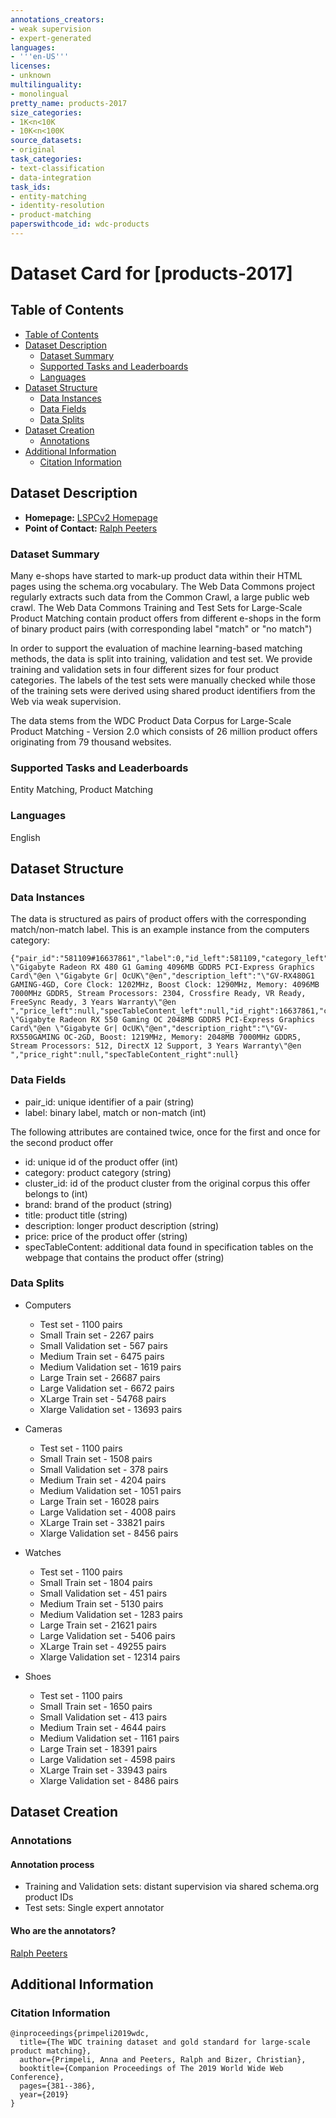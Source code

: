 ```yaml
---
annotations_creators:
- weak supervision
- expert-generated
languages:
- '''en-US'''
licenses:
- unknown
multilinguality:
- monolingual
pretty_name: products-2017
size_categories:
- 1K<n<10K
- 10K<n<100K
source_datasets:
- original
task_categories: 
- text-classification
- data-integration
task_ids:
- entity-matching
- identity-resolution
- product-matching
paperswithcode_id: wdc-products
---
```


# Dataset Card for [products-2017]

## Table of Contents
- [Table of Contents](#table-of-contents)
- [Dataset Description](#dataset-description)
  - [Dataset Summary](#dataset-summary)
  - [Supported Tasks and Leaderboards](#supported-tasks-and-leaderboards)
  - [Languages](#languages)
- [Dataset Structure](#dataset-structure)
  - [Data Instances](#data-instances)
  - [Data Fields](#data-fields)
  - [Data Splits](#data-splits)
- [Dataset Creation](#dataset-creation)
  - [Annotations](#annotations)
- [Additional Information](#additional-information)
  - [Citation Information](#citation-information)

## Dataset Description

- **Homepage:** [LSPCv2 Homepage](http://webdatacommons.org/largescaleproductcorpus/v2/index.html)
- **Point of Contact:** [Ralph Peeters](mailto:ralph.peeters@uni-mannheim.de)

### Dataset Summary

Many e-shops have started to mark-up product data within their HTML pages using the schema.org vocabulary. The Web Data Commons project regularly extracts such data from the Common Crawl, a large public web crawl. The Web Data Commons Training and Test Sets for Large-Scale Product Matching contain product offers from different e-shops in the form of binary product pairs (with corresponding label "match" or "no match")

In order to support the evaluation of machine learning-based matching methods, the data is split into training, validation and test set. We provide training and validation sets in four different sizes for four product categories. The labels of the test sets were manually checked while those of the training sets were derived using shared product identifiers from the Web via weak supervision.

The data stems from the WDC Product Data Corpus for Large-Scale Product Matching - Version 2.0 which consists of 26 million product offers originating from 79 thousand websites.


### Supported Tasks and Leaderboards

Entity Matching, Product Matching

### Languages

English

## Dataset Structure

### Data Instances

The data is structured as pairs of product offers with the corresponding match/non-match label. This is an example instance from the computers category:

```
{"pair_id":"581109#16637861","label":0,"id_left":581109,"category_left":"Computers_and_Accessories","cluster_id_left":1324529,"brand_left":"\"Gigabyte\"@en","title_left":" \"Gigabyte Radeon RX 480 G1 Gaming 4096MB GDDR5 PCI-Express Graphics Card\"@en \"Gigabyte Gr| OcUK\"@en","description_left":"\"GV-RX480G1 GAMING-4GD, Core Clock: 1202MHz, Boost Clock: 1290MHz, Memory: 4096MB 7000MHz GDDR5, Stream Processors: 2304, Crossfire Ready, VR Ready, FreeSync Ready, 3 Years Warranty\"@en ","price_left":null,"specTableContent_left":null,"id_right":16637861,"category_right":"Computers_and_Accessories","cluster_id_right":107415,"brand_right":"\"Gigabyte\"@en","title_right":" \"Gigabyte Radeon RX 550 Gaming OC 2048MB GDDR5 PCI-Express Graphics Card\"@en \"Gigabyte Gr| OcUK\"@en","description_right":"\"GV-RX550GAMING OC-2GD, Boost: 1219MHz, Memory: 2048MB 7000MHz GDDR5, Stream Processors: 512, DirectX 12 Support, 3 Years Warranty\"@en ","price_right":null,"specTableContent_right":null}
```

### Data Fields

- pair_id: unique identifier of a pair (string)
- label: binary label, match or non-match (int)

The following attributes are contained twice, once for the first and once for the second product offer

- id: unique id of the product offer (int)
- category: product category (string)
- cluster_id: id of the product cluster from the original corpus this offer belongs to (int)
- brand: brand of the product (string)
- title: product title (string)
- description: longer product description (string)
- price: price of the product offer (string)
- specTableContent: additional data found in specification tables on the webpage that contains the product offer (string)

### Data Splits
- Computers
  - Test set - 1100 pairs
  - Small Train set - 2267 pairs
  - Small Validation set - 567 pairs
  - Medium Train set - 6475 pairs
  - Medium Validation set - 1619 pairs
  - Large Train set - 26687 pairs
  - Large Validation set - 6672 pairs
  - XLarge Train set - 54768 pairs
  - Xlarge Validation set - 13693 pairs

- Cameras
  - Test set - 1100 pairs
  - Small Train set - 1508 pairs
  - Small Validation set - 378 pairs
  - Medium Train set - 4204 pairs
  - Medium Validation set - 1051 pairs
  - Large Train set - 16028 pairs
  - Large Validation set - 4008 pairs
  - XLarge Train set - 33821 pairs
  - Xlarge Validation set - 8456 pairs

- Watches
  - Test set - 1100 pairs
  - Small Train set - 1804 pairs
  - Small Validation set - 451 pairs
  - Medium Train set - 5130 pairs
  - Medium Validation set - 1283 pairs
  - Large Train set - 21621 pairs
  - Large Validation set - 5406 pairs
  - XLarge Train set - 49255 pairs
  - Xlarge Validation set - 12314 pairs

- Shoes
  - Test set - 1100 pairs
  - Small Train set - 1650 pairs
  - Small Validation set - 413 pairs
  - Medium Train set - 4644 pairs
  - Medium Validation set - 1161 pairs
  - Large Train set - 18391 pairs
  - Large Validation set - 4598 pairs
  - XLarge Train set - 33943 pairs
  - Xlarge Validation set - 8486 pairs


## Dataset Creation

### Annotations

#### Annotation process

- Training and Validation sets: distant supervision via shared schema.org product IDs
- Test sets: Single expert annotator

#### Who are the annotators?

[Ralph Peeters](https://www.uni-mannheim.de/dws/people/researchers/phd-students/ralph-peeters/)

## Additional Information

### Citation Information

```
@inproceedings{primpeli2019wdc,
  title={The WDC training dataset and gold standard for large-scale product matching},
  author={Primpeli, Anna and Peeters, Ralph and Bizer, Christian},
  booktitle={Companion Proceedings of The 2019 World Wide Web Conference},
  pages={381--386},
  year={2019}
}
```
